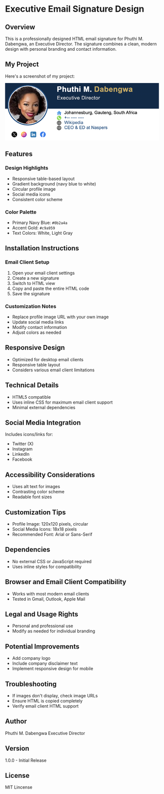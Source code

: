 # Executive Email Signature Design

## Overview
This is a professionally designed HTML email signature for Phuthi M. Dabengwa, an Executive Director. The signature combines a clean, modern design with personal branding and contact information.


## My Project

Here's a screenshot of my project:

![Project Screenshot](email-signature2.png)

## Features

### Design Highlights
- Responsive table-based layout
- Gradient background (navy blue to white)
- Circular profile image
- Social media icons
- Consistent color scheme

### Color Palette
- Primary Navy Blue: `#0b2a4a`
- Accent Gold: `#c9a959`
- Text Colors: White, Light Gray

## Installation Instructions

### Email Client Setup
1. Open your email client settings
2. Create a new signature
3. Switch to HTML view
4. Copy and paste the entire HTML code
5. Save the signature

### Customization Notes
- Replace profile image URL with your own image
- Update social media links
- Modify contact information
- Adjust colors as needed

## Responsive Design
- Optimized for desktop email clients
- Responsive table layout
- Considers various email client limitations

## Technical Details
- HTML5 compatible
- Uses inline CSS for maximum email client support
- Minimal external dependencies

## Social Media Integration
Includes icons/links for:
- Twitter (X)
- Instagram
- LinkedIn
- Facebook

## Accessibility Considerations
- Uses alt text for images
- Contrasting color scheme
- Readable font sizes

## Customization Tips
- Profile Image: 120x120 pixels, circular
- Social Media Icons: 18x18 pixels
- Recommended Font: Arial or Sans-Serif

## Dependencies
- No external CSS or JavaScript required
- Uses inline styles for compatibility

## Browser and Email Client Compatibility
- Works with most modern email clients
- Tested in Gmail, Outlook, Apple Mail

## Legal and Usage Rights
- Personal and professional use
- Modify as needed for individual branding

## Potential Improvements
- Add company logo
- Include company disclaimer text
- Implement responsive design for mobile

## Troubleshooting
- If images don't display, check image URLs
- Ensure HTML is copied completely
- Verify email client HTML support

## Author
Phuthi M. Dabengwa
Executive Director

## Version
1.0.0 - Initial Release

## License
MIT Lincense
